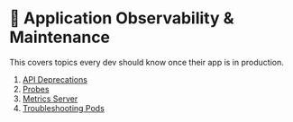 # 🐤 Application Observability & Maintenance

This covers topics every dev should know once their app is in production.

1. [API Deprecations](./ckad_prep_11.md)
2. [Probes](./ckad_prep_12.md)
3. [Metrics Server](./ckad_prep_13.md)
4. [Troubleshooting Pods](./ckad_prep_14.md)
